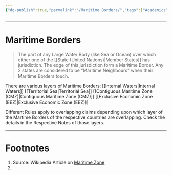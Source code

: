 ```yaml
---
{"dg-publish":true,"permalink":"/Maritime Borders/","tags":["Academics","politics"]}
---
```



---
# Maritime Borders
> The part of any Large Water Body (like Sea or Ocean) over which either one of the [[State (United Nations)\|Member States]] has jurisdiction. The edge of this jurisdiction form a Maritime Border. Any 2 states are considered to be "Maritime Neighbours" when their Maritime Borders touch. 

There are various layers of Maritime Borders:
[[Internal Waters\|Internal Waters]]
[[Territorial Sea\|Territorial Sea]]
[[Contiguous Maritime Zone (CMZ)\|Contiguous Maritime Zone (CMZ)]] 
[[Exclusive Economic Zone (EEZ)\|Exclusive Economic Zone (EEZ)]]

Different Rules apply to overlapping claims depending upon which layer of the Martime Borders of the respective countries are overlapping. Check the details in the Respective Notes of those layers.

---
# Footnotes
1. Source: Wikipedia Article on [Maritime Zone](https://en.wikipedia.org/wiki/Territorial_waters)
2. 
